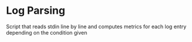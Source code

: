 # Log Parsing 
Script that reads stdin line by line and computes metrics for each log entry depending on the condition given
